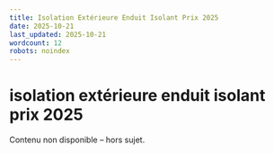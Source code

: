```yaml
---
title: Isolation Extérieure Enduit Isolant Prix 2025
date: 2025-10-21
last_updated: 2025-10-21
wordcount: 12
robots: noindex
---
```


# isolation extérieure enduit isolant prix 2025

Contenu non disponible – hors sujet.